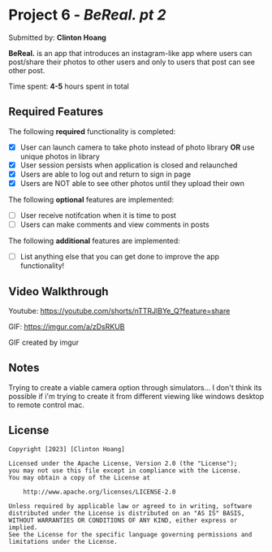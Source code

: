 # Project 6 - *BeReal. pt 2*

Submitted by: **Clinton Hoang**

**BeReal.** is an app that introduces an instagram-like app where users can post/share their photos to other users
and only to users that post can see other post. 

Time spent: **4-5** hours spent in total

## Required Features

The following **required** functionality is completed:

- [x] User can launch camera to take photo instead of photo library **OR** use unique photos in library
- [x] User session persists when application is closed and relaunched
- [x] Users are able to log out and return to sign in page
- [x] Users are NOT able to see other photos until they upload their own	
 
The following **optional** features are implemented:

- [ ] User receive notifcation when it is time to post
- [ ] Users can make comments and view comments in posts	

The following **additional** features are implemented:

- [ ] List anything else that you can get done to improve the app functionality!

## Video Walkthrough

Youtube: https://youtube.com/shorts/nTTRJlBYe_Q?feature=share

GIF: https://imgur.com/a/zDsRKUB

GIF created by imgur

## Notes

Trying to create a viable camera option through simulators... I don't think its possible if i'm trying to create it
from different viewing like windows desktop to remote control mac.

## License

    Copyright [2023] [Clinton Hoang]

    Licensed under the Apache License, Version 2.0 (the "License");
    you may not use this file except in compliance with the License.
    You may obtain a copy of the License at

        http://www.apache.org/licenses/LICENSE-2.0

    Unless required by applicable law or agreed to in writing, software
    distributed under the License is distributed on an "AS IS" BASIS,
    WITHOUT WARRANTIES OR CONDITIONS OF ANY KIND, either express or implied.
    See the License for the specific language governing permissions and
    limitations under the License.
